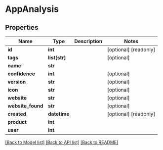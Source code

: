 # AppAnalysis

## Properties
Name | Type | Description | Notes
------------ | ------------- | ------------- | -------------
**id** | **int** |  | [optional] [readonly] 
**tags** | **list[str]** |  | [optional] 
**name** | **str** |  | 
**confidence** | **int** |  | [optional] 
**version** | **str** |  | [optional] 
**icon** | **str** |  | [optional] 
**website** | **str** |  | [optional] 
**website_found** | **str** |  | [optional] 
**created** | **datetime** |  | [optional] [readonly] 
**product** | **int** |  | 
**user** | **int** |  | 

[[Back to Model list]](../README.md#documentation-for-models) [[Back to API list]](../README.md#documentation-for-api-endpoints) [[Back to README]](../README.md)


